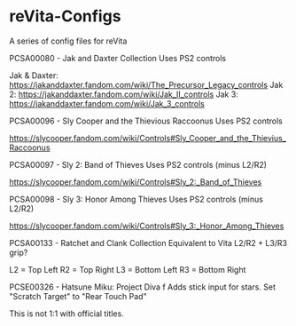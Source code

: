 # reVita-Configs
A series of config files for reVita

PCSA00080 - Jak and Daxter Collection
Uses PS2 controls

Jak & Daxter: https://jakanddaxter.fandom.com/wiki/The_Precursor_Legacy_controls
Jak 2: https://jakanddaxter.fandom.com/wiki/Jak_II_controls
Jak 3: https://jakanddaxter.fandom.com/wiki/Jak_3_controls

PCSA00096 - Sly Cooper and the Thievious Raccoonus
Uses PS2 controls

https://slycooper.fandom.com/wiki/Controls#Sly_Cooper_and_the_Thievius_Raccoonus

PCSA00097 - Sly 2: Band of Thieves
Uses PS2 controls (minus L2/R2)

https://slycooper.fandom.com/wiki/Controls#Sly_2:_Band_of_Thieves

PCSA00098 - Sly 3: Honor Among Thieves
Uses PS2 controls (minus L2/R2)

https://slycooper.fandom.com/wiki/Controls#Sly_3:_Honor_Among_Thieves

PCSA00133 - Ratchet and Clank Collection
Equivalent to Vita L2/R2 + L3/R3 grip?

L2 = Top Left
R2 = Top Right
L3 = Bottom Left
R3 = Bottom Right

PCSE00326 - Hatsune Miku: Project Diva f
Adds stick input for stars. Set "Scratch Target" to "Rear Touch Pad"

This is not 1:1 with official titles. 

